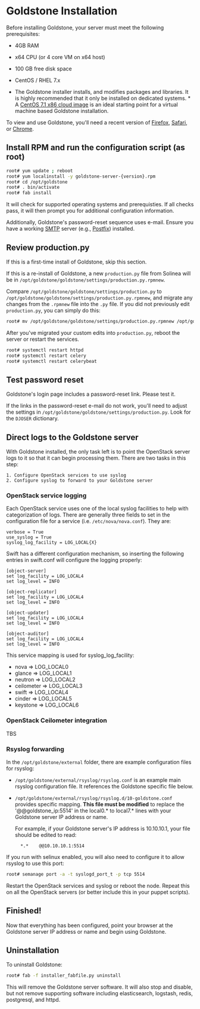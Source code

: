 # Goldstone Installation

Before installing Goldstone, your server must meet the following prerequisites:

* 4GB RAM
* x64 CPU (or 4 core VM on x64 host)
* 100 GB free disk space
* CentOS / RHEL 7.x

* The Goldstone installer installs, and modifies packages and libraries.  It is highly recommended that it only be installed on dedicated systems. *  A [CentOS 7.1 x86 cloud image](http://cloud.centos.org/centos/7/images/) is an ideal starting point for a virtual machine based Goldstone installation.

To view and use Goldstone, you'll need a recent version of [Firefox](https://www.mozilla.org/en-US/firefox/products/), [Safari](https://www.apple.com/safari/), or [Chrome](https://www.google.com/intl/en-US/chrome/browser).

## Install RPM and run the configuration script (as root)

```bash
root# yum update ; reboot
root# yum localinstall -y goldstone-server-{version}.rpm
root# cd /opt/goldstone
root# . bin/activate
root# fab install
```

It will check for supported operating systems and prerequisties. If all checks pass, it will then prompt you for additional configuration information.

Additionally, Goldstone's password-reset sequence uses e-mail. Ensure you have a working [SMTP](https://en.wikipedia.org/wiki/Simple_Mail_Transfer_Protocol) server (e.g., [Postfix](http://www.postfix.org)) installed.

## Review production.py

If this is a first-time install of Goldstone, skip this section.

If this is a re-install of Goldstone, a new `production.py` file from Solinea will be in
`/opt/goldstone/goldstone/settings/production.py.rpmnew`.

Compare `/opt/goldstone/goldstone/settings/production.py` to
`/opt/goldstone/goldstone/settings/production.py.rpmnew`, and migrate any changes from the `.rpmnew` file into the `.py` file. If you did not previously edit `production.py`, you can simply do this:

```bash
root# mv /opt/goldstone/goldstone/settings/production.py.rpmnew /opt/goldstone/goldstone/settings.production.py.
```

After you've migrated your custom edits into `production.py`, reboot the server or restart the services.

```bash
root# systemctl restart httpd
root# systemctl restart celery
root# systemctl restart celerybeat
```

## Test password reset

Goldstone's login page includes a password-reset link. Please test it.

If the links in the password-reset e-mail do not work, you'll need to adjust the settings in `/opt/goldstone/goldstone/settings/production.py`. Look for the `DJOSER` dictionary.


## Direct logs to the Goldstone server

With Goldstone installed, the only task left is to point the OpenStack server logs to it so that it can begin processing them. There are two tasks in this step:

    1. Configure OpenStack services to use syslog
    2. Configure syslog to forward to your Goldstone server


### OpenStack service logging

Each OpenStack service uses one of the local syslog facilities to help with categorization of logs.  There are generally three fields to set in the configuration file for a service (i.e. `/etc/nova/nova.conf`).  They are:

    verbose = True
    use_syslog = True
    syslog_log_facility = LOG_LOCAL{X}

Swift has a different configuration mechanism, so inserting the following entries in swift.conf will configure the logging properly:

    [object-server]
    set log_facility = LOG_LOCAL4
    set log_level = INFO

    [object-replicator]
    set log_facility = LOG_LOCAL4
    set log_level = INFO

    [object-updater]
    set log_facility = LOG_LOCAL4
    set log_level = INFO

    [object-auditor]
    set log_facility = LOG_LOCAL4
    set log_level = INFO

This service mapping is used for syslog_log_facility:

* nova => LOG_LOCAL0
* glance => LOG_LOCAL1
* neutron => LOG_LOCAL2
* ceilometer => LOG_LOCAL3
* swift => LOG_LOCAL4
* cinder => LOG_LOCAL5
* keystone => LOG_LOCAL6


### OpenStack Ceilometer integration

TBS

### Rsyslog forwarding

In the `/opt/goldstone/external` folder, there are example configuration files for rsyslog:

* `/opt/goldstone/external/rsyslog/rsyslog.conf` is an example main rsyslog configuration file. It references the Goldstone specific file below.
* `/opt/goldstone/external/rsyslog/rsyslog.d/10-goldstone.conf` provides specific mapping. **This file must be modified** to replace the '@@goldstone_ip:5514' in the local0.* to local7.* lines with your Goldstone server IP address or name.

    For example, if your Goldstone server's IP address is 10.10.10.1, your file should be edited to read:

        *.*    @@10.10.10.1:5514    

If you run with selinux enabled, you will also need to configure it to allow rsyslog to use this port:

```bash
root# semanage port -a -t syslogd_port_t -p tcp 5514
```

Restart the OpenStack services and syslog or reboot the node. Repeat this on all the OpenStack servers (or better include this in your puppet scripts).


## Finished!

Now that everything has been configured, point your browser at the Goldstone server IP address or name and begin using Goldstone.

## Uninstallation

To uninstall Goldstone:
```bash
root# fab -f installer_fabfile.py uninstall
```

This will remove the Goldstone server software.  It will also stop and disable, but not remove supporting software including elasticsearch, logstash, redis, postgresql, and httpd.
